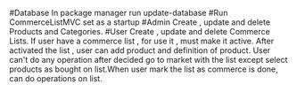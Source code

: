 #Database
In package manager run update-database
#Run
CommerceListMVC set as a startup
#Admin
Create , update and delete Products and Categories.
#User
Create , update and delete Commerce Lists. 
If user have a commerce list , for use it , must make it active. After activated the list , user can add product and definition of product. 
User can't do any operation after decided go to market with the list except select products as bought on list.When user mark the list as commerce is done, 
can do operations on list. 
